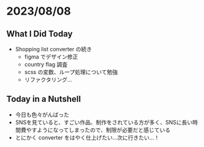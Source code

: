 # 2023/08/08

## What I Did Today

- Shopping list converter の続き
  -  figma でデザイン修正
  -  country flag 調査
  -  scss の変数、ループ処理について勉強
  -  リファクタリング...
 
## Today in a Nutshell

- 今日も色々がんばった
- SNSを見ていると、すごい作品、制作をされている方が多く、SNSに長い時間費やすようになってしまったので、制限が必要だと感じている
- とにかく converter をはやく仕上げたい...次に行きたい...！
